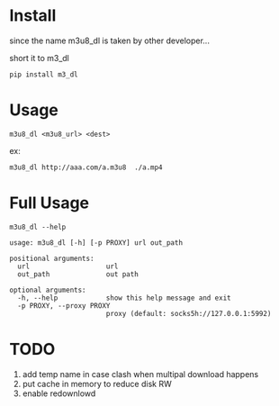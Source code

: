 # Install
since the name m3u8_dl is taken by other developer...

short it to m3_dl
```
pip install m3_dl
```

# Usage 
```
m3u8_dl <m3u8_url> <dest>

```

ex:
```
m3u8_dl http://aaa.com/a.m3u8  ./a.mp4
```

# Full Usage 
```
m3u8_dl --help

usage: m3u8_dl [-h] [-p PROXY] url out_path

positional arguments:
  url                   url
  out_path              out path

optional arguments:
  -h, --help            show this help message and exit
  -p PROXY, --proxy PROXY
                        proxy (default: socks5h://127.0.0.1:5992)
```


# TODO
1. add temp name in case clash when multipal download happens
2. put cache in memory to reduce disk RW
3. enable redownlowd
